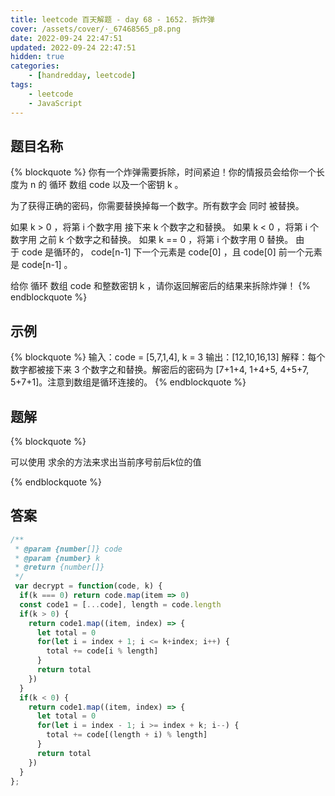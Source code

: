 ```yaml
---
title: leetcode 百天解题 - day 68 - 1652. 拆炸弹
cover: /assets/cover/·_67468565_p8.png
date: 2022-09-24 22:47:51
updated: 2022-09-24 22:47:51
hidden: true
categories:
    - [handredday, leetcode]
tags:
    - leetcode
    - JavaScript
---
```


## 题目名称

{% blockquote %}
你有一个炸弹需要拆除，时间紧迫！你的情报员会给你一个长度为 n 的 循环 数组 code 以及一个密钥 k 。

为了获得正确的密码，你需要替换掉每一个数字。所有数字会 同时 被替换。

如果 k > 0 ，将第 i 个数字用 接下来 k 个数字之和替换。
如果 k < 0 ，将第 i 个数字用 之前 k 个数字之和替换。
如果 k == 0 ，将第 i 个数字用 0 替换。
由于 code 是循环的， code[n-1] 下一个元素是 code[0] ，且 code[0] 前一个元素是 code[n-1] 。

给你 循环 数组 code 和整数密钥 k ，请你返回解密后的结果来拆除炸弹！
{% endblockquote %}

## 示例

{% blockquote %}
输入：code = [5,7,1,4], k = 3
输出：[12,10,16,13]
解释：每个数字都被接下来 3 个数字之和替换。解密后的密码为 [7+1+4, 1+4+5, 4+5+7, 5+7+1]。注意到数组是循环连接的。
{% endblockquote %}


## 题解

{% blockquote %}

可以使用 求余的方法来求出当前序号前后k位的值

{% endblockquote %}

## 答案

~~~js
/**
 * @param {number[]} code
 * @param {number} k
 * @return {number[]}
 */
 var decrypt = function(code, k) {
  if(k === 0) return code.map(item => 0)
  const code1 = [...code], length = code.length
  if(k > 0) {
    return code1.map((item, index) => {
      let total = 0
      for(let i = index + 1; i <= k+index; i++) {
        total += code[i % length]
      }
      return total
    })
  }
  if(k < 0) {
    return code1.map((item, index) => {
      let total = 0
      for(let i = index - 1; i >= index + k; i--) {
        total += code[(length + i) % length]
      }
      return total
    })
  }
};
~~~

